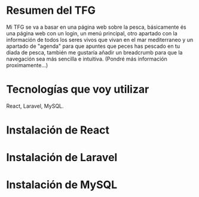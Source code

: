 # Resumen del TFG 

Mi TFG se va a basar en una página web sobre la pesca, básicamente és una página web con un login, un menú principal, otro apartado con la información de todos los seres vivos que vivan en el mar mediterraneo y un apartado de "agenda" para que apuntes que peces has pescado en tu diada de pesca, también me gustaría añadir un breadcrumb para que la navegación sea más sencilla e intuitiva. (Pondré más información proximamente...)

# Tecnologías que voy utilizar

React,
Laravel,
MySQL.

# Instalación de React



# Instalación de Laravel



# Instalación de MySQL

